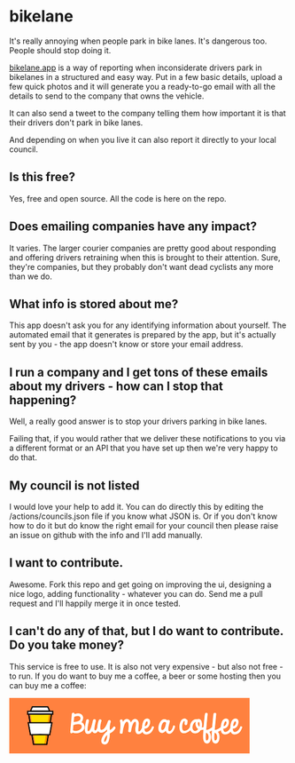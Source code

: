 # bikelane

It's really annoying when people park in bike lanes. It's dangerous too. People should stop doing it.

[bikelane.app](https://bikelane.app/) is a way of reporting when inconsiderate drivers park in bikelanes in a structured and easy way. Put in a few basic details, upload a few quick photos and it will generate you a ready-to-go email with all the details to send to the company that owns the vehicle.

It can also send a tweet to the company telling them how important it is that their drivers don't park in bike lanes.

And depending on when you live it can also report it directly to your local council.

## Is this free?

Yes, free and open source. All the code is here on the repo.

## Does emailing companies have any impact?

It varies. The larger courier companies are pretty good about responding and offering drivers retraining when this is brought to their attention. Sure, they're companies, but they probably don't want dead cyclists any more than we do. 

## What info is stored about me?

This app doesn't ask you for any identifying information about yourself. The automated email that it generates is prepared by the app, but it's actually sent by you - the app doesn't know or store your email address.

## I run a company and I get tons of these emails about my drivers - how can I stop that happening?

Well, a really good answer is to stop your drivers parking in bike lanes.

Failing that, if you would rather that we deliver these notifications to you via a different format or an API that you have set up then we're very happy to do that.

## My council is not listed

I would love your help to add it. You can do directly this by editing the /actions/councils.json file if you know what JSON is. Or if you don't know how to do it but do know the right email for your council then please raise an issue on github with the info and I'll add manually.

## I want to contribute.

Awesome. Fork this repo and get going on improving the ui, designing a nice logo, adding functionality - whatever you can do. Send me a pull request and I'll happily merge it in once tested.

## I can't do any of that, but I do want to contribute. Do you take money?

This service is free to use. It is also not very expensive - but also not free - to run.  If you do want to buy me a coffee, a beer or some hosting then you can buy me a coffee:

<a href="https://www.buymeacoffee.com/hankhank10">![](https://github.com/hankhank10/bikelane/blob/master/static/images/buymeacoffee.png)</a>
